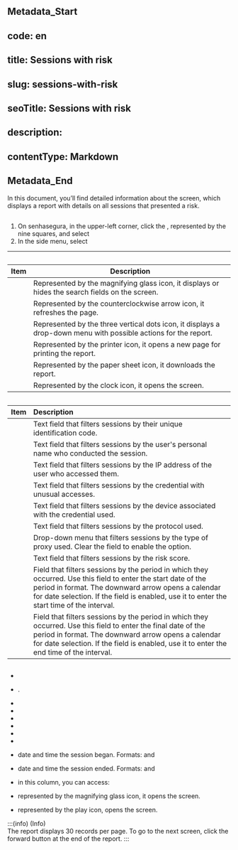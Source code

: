 ## Metadata_Start 
## code: en
## title: Sessions with risk 
## slug: sessions-with-risk 
## seoTitle: Sessions with risk 
## description:  
## contentType: Markdown 
## Metadata_End
In this document, you’ll find detailed information about the  screen, which displays a report with details on all sessions that presented a risk.

## 

1. On senhasegura, in the upper-left corner, click the , represented by the nine squares, and select   
2. In the side menu, select 
***

## 

| Item | Description |
| ----- | ----- |
|  | Represented by the magnifying glass icon, it displays or hides the search fields on the screen. |
|  | Represented by the counterclockwise arrow icon, it refreshes the page. |
|  | Represented by the three vertical dots icon, it displays a drop-down menu with possible actions for the report. |
|  | Represented by the printer icon, it opens a new page for printing the report. |
|  | Represented by the paper sheet icon, it downloads the report. |
|  | Represented by the clock icon, it opens the  screen. |

## 

| Item | Description |
| :---- | :---- |
|  | Text field that filters sessions by their unique identification code. |
|  | Text field that filters sessions by the user's personal name who conducted the session. |
|  | Text field that filters sessions by the IP address of the user who accessed them. |
|  | Text field that filters sessions by the credential with unusual accesses. |
|  | Text field that filters sessions by the device associated with the credential used. |
|  | Text field that filters sessions by the protocol used. |
|  | Drop-down menu that filters sessions by the type of proxy used. Clear the field to enable the  option. |
|  | Text field that filters sessions by the risk score. |
|  | Field that filters sessions by the period in which they occurred. Use this field to enter the start date of the period in  format. The downward arrow opens a calendar for date selection.  If the  field is enabled, use it to enter the start time of the interval. |
|  | Field that filters sessions by the period in which they occurred. Use this field to enter the final date of the period in  format. The downward arrow opens a calendar for date selection.  If the  field is enabled, use it to enter the end time of the interval.  |

## 

*    
    
* .    
*     
*     
*   
*     
*   
*   
*  date and time the session began. Formats:  and   
*  date and time the session ended. Formats:  and     
*  in this column, you can access:    
  *  represented by the magnifying glass icon, it opens the  screen.    
  *  represented by the play icon, opens the  screen.  
    

:::(info) (Info)  
The report displays 30 records per page. To go to the next screen, click the forward button at the end of the report.
:::